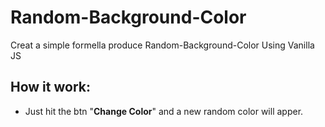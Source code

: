# Random-Background-Color

Creat a simple formella produce Random-Background-Color Using Vanilla JS

## How it work:

- Just hit the btn "**Change Color**" and a new random color will apper.
